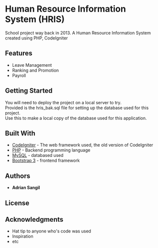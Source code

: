 # Human Resource Information System (HRIS)

School project way back in 2013. A Human Resource Information System created using PHP, CodeIgniter

## Features
- Leave Management
- Ranking and Promotion
- Payroll

## Getting Started

You will need to deploy the project on a local server to try.  
Provided is the hris_bak.sql file for setting up the database used for this project.  
Use this to make a local copy of the database used for this application.

## Built With

* [CodeIgniter](https://codeigniter.com/) - The web framework used, the old version of CodeIgniter
* [PHP](http://www.php.net/) - Backend programming language
* [MySQL](https://www.mysql.com/) - databased used
* [Bootstrap 3](https://getbootstrap.com/docs/3.3/) - frontend framework

## Authors

* **Adrian Sangil**


## License



## Acknowledgments

* Hat tip to anyone who's code was used
* Inspiration
* etc
